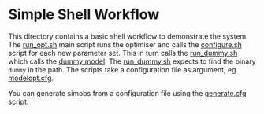 Simple Shell Workflow
=====================
This directory contains a basic shell workflow to demonstrate the system. The [run_opt.sh](run_opt.sh) main script runs the optimiser and calls the [configure.sh](configure.sh) script for each new parameter set. This in turn calls the [run_dummy.sh](run_dummy.sh) which calls the [dummy model](https://github.com/optclim/DummyModel). The [run_dummy.sh](run_dummy.sh) expects to find the binary `dummy` in the path. The scripts take a configuration file as argument, eg [modelopt.cfg](/example/dummy/modelopt.cfg).

You can generate simobs from a configuration file using the [generate.cfg](generate.cfg) script.
